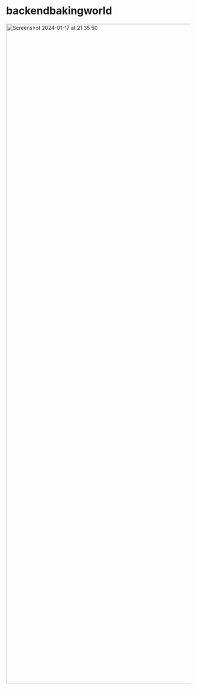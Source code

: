 # backendbakingworld

<img width="1800" alt="Screenshot 2024-01-17 at 21 35 50" src="https://github.com/panjiforlak/backendbakingworld/assets/61500001/33478fc6-0b10-4858-9dbe-e122094141b3">
